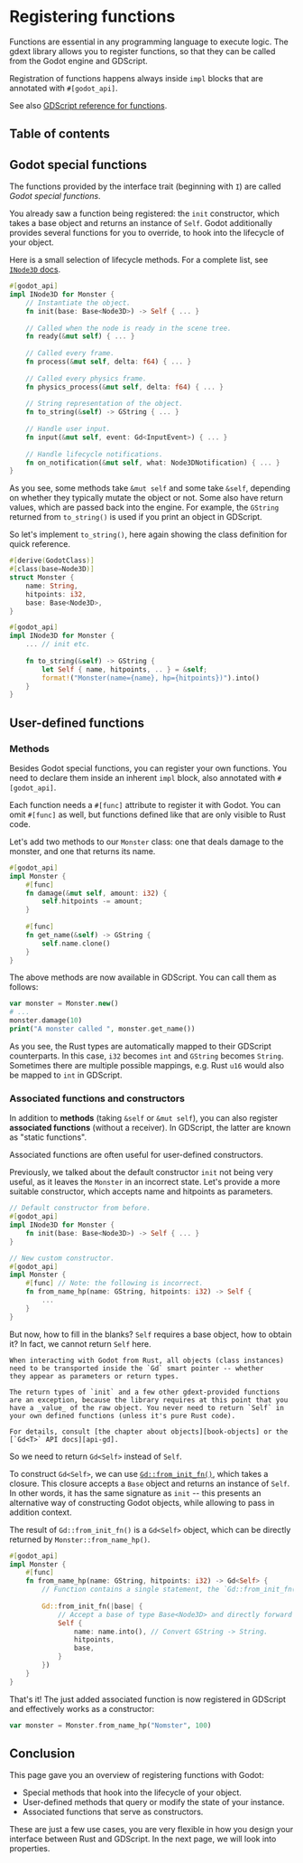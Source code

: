 <!--
  ~ Copyright (c) godot-rust; Bromeon and contributors.
  ~ This Source Code Form is subject to the terms of the Mozilla Public
  ~ License, v. 2.0. If a copy of the MPL was not distributed with this
  ~ file, You can obtain one at https://mozilla.org/MPL/2.0/.
-->

# Registering functions

Functions are essential in any programming language to execute logic. The gdext library allows you to register functions, so that they can
be called from the Godot engine and GDScript.

Registration of functions happens always inside `impl` blocks that are annotated with `#[godot_api]`.

See also [GDScript reference for functions][godot-gdscript-functions].


## Table of contents

<!-- toc -->


## Godot special functions

The functions provided by the interface trait (beginning with `I`) are called _Godot special functions_.

You already saw a function being registered: the `init` constructor, which takes a base object and returns an instance of `Self`.
Godot additionally provides several functions for you to override, to hook into the lifecycle of your object.

Here is a small selection of lifecycle methods. For a complete list, see [`INode3D` docs][api-inode3d].

```rs
#[godot_api]
impl INode3D for Monster {
    // Instantiate the object.
    fn init(base: Base<Node3D>) -> Self { ... }
    
    // Called when the node is ready in the scene tree.
    fn ready(&mut self) { ... }
    
    // Called every frame.
    fn process(&mut self, delta: f64) { ... }
    
    // Called every physics frame.
    fn physics_process(&mut self, delta: f64) { ... }
    
    // String representation of the object.
    fn to_string(&self) -> GString { ... }
    
    // Handle user input.
    fn input(&mut self, event: Gd<InputEvent>) { ... }
    
    // Handle lifecycle notifications.
    fn on_notification(&mut self, what: Node3DNotification) { ... }
}
```

As you see, some methods take `&mut self` and some take `&self`, depending on whether they typically mutate the object or not. Some also have
return values, which are passed back into the engine. For example, the `GString` returned from `to_string()` is used if you print an object
in GDScript.

So let's implement `to_string()`, here again showing the class definition for quick reference.

```rs
#[derive(GodotClass)]
#[class(base=Node3D)]
struct Monster {
    name: String,
    hitpoints: i32,
    base: Base<Node3D>,
}

#[godot_api]
impl INode3D for Monster {   
    ... // init etc.
    
    fn to_string(&self) -> GString {
        let Self { name, hitpoints, .. } = &self;
        format!("Monster(name={name}, hp={hitpoints})").into()
    }
}
```


## User-defined functions


### Methods

Besides Godot special functions, you can register your own functions. You need to declare them inside an inherent `impl` block, also annotated
with `#[godot_api]`.

Each function needs a `#[func]` attribute to register it with Godot. You can omit `#[func]` as well, but functions defined like that are only
visible to Rust code.

Let's add two methods to our `Monster` class: one that deals damage to the monster, and one that returns its name.

```rs
#[godot_api]
impl Monster {
    #[func]
    fn damage(&mut self, amount: i32) {
        self.hitpoints -= amount;
    }
    
    #[func]
    fn get_name(&self) -> GString {
        self.name.clone()
    }
}
```

The above methods are now available in GDScript. You can call them as follows:

```php
var monster = Monster.new()
# ...
monster.damage(10)
print("A monster called ", monster.get_name())
```

As you see, the Rust types are automatically mapped to their GDScript counterparts. In this case, `i32` becomes `int` and `GString` becomes
`String`. Sometimes there are multiple possible mappings, e.g. Rust `u16` would also be mapped to `int` in GDScript.


### Associated functions and constructors

In addition to **methods** (taking `&self` or `&mut self`), you can also register **associated functions** (without a receiver). In GDScript,
the latter are known as "static functions".

Associated functions are often useful for user-defined constructors.

Previously, we talked about the default constructor `init` not being very useful, as it leaves the `Monster` in an incorrect state.
Let's provide a more suitable constructor, which accepts name and hitpoints as parameters.

```rs
// Default constructor from before.
#[godot_api]
impl INode3D for Monster {
    fn init(base: Base<Node3D>) -> Self { ... }
}

// New custom constructor.
#[godot_api]
impl Monster {
    #[func] // Note: the following is incorrect.
    fn from_name_hp(name: GString, hitpoints: i32) -> Self { 
        ...
    }
}
```

But now, how to fill in the blanks? `Self` requires a base object, how to obtain it? In fact, we cannot return `Self` here.

```admonish info title="Passing around objects"
When interacting with Godot from Rust, all objects (class instances) need to be transported inside the `Gd` smart pointer -- whether
they appear as parameters or return types.

The return types of `init` and a few other gdext-provided functions are an exception, because the library requires at this point that you
have a _value_ of the raw object. You never need to return `Self` in your own defined functions (unless it's pure Rust code).

For details, consult [the chapter about objects][book-objects] or the [`Gd<T>` API docs][api-gd].
```

So we need to return `Gd<Self>` instead of `Self`.

To construct `Gd<Self>`, we can use [`Gd::from_init_fn()`][api-gd-from-init-fn], which takes a closure. This closure accepts a `Base` object
and returns an instance of `Self`. In other words, it has the same signature as `init` -- this presents an alternative way of constructing
Godot objects, while allowing to pass in addition context.

The result of `Gd::from_init_fn()` is a `Gd<Self>` object, which can be directly returned by `Monster::from_name_hp()`.

```rs
#[godot_api]
impl Monster {
    #[func]
    fn from_name_hp(name: GString, hitpoints: i32) -> Gd<Self> {
        // Function contains a single statement, the `Gd::from_init_fn()` call.
        
        Gd::from_init_fn(|base| {
            // Accept a base of type Base<Node3D> and directly forward it.
            Self {
                name: name.into(), // Convert GString -> String.
                hitpoints,
                base,
            }
        })
    }
}
```

That's it! The just added associated function is now registered in GDScript and effectively works as a constructor:

```php
var monster = Monster.from_name_hp("Nomster", 100)
```

<!-- TODO: base() + base_mut() -->
<!-- TODO: bind() + bind_mut() and their relation to &self/&mut self -->


## Conclusion

This page gave you an overview of registering functions with Godot:

- Special methods that hook into the lifecycle of your object.
- User-defined methods that query or modify the state of your instance.
- Associated functions that serve as constructors.

These are just a few use cases, you are very flexible in how you design your interface between Rust and GDScript.
In the next page, we will look into properties.

[godot-gdscript-functions]: https://docs.godotengine.org/en/stable/tutorials/scripting/gdscript/gdscript_basics.html#functions
[api-inode3d]: https://godot-rust.github.io/docs/gdext/master/godot/engine/trait.INode3D.html
[api-gd]: https://godot-rust.github.io/docs/gdext/master/godot/obj/struct.Gd.html
[book-objects]: ../intro/objects.md
[api-gd-from-init-fn]: https://godot-rust.github.io/docs/gdext/master/godot/obj/struct.Gd.html#method.from_init_fn
